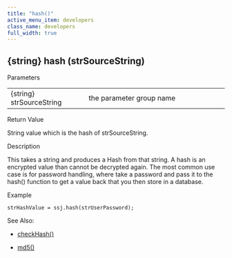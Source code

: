 ```yaml
---
title: "hash()"
active_menu_item: developers
class_name: developers
full_width: true
---
```



## {string} hash (strSourceString)

Parameters

<table>
<tr>
<td width="181">
{string} strSourceString

</td>
<td width="18">
</td>
<td width="681">
the parameter group name

</td>
</tr>
</table>

Return Value

String value which is the hash of strSourceString.

Description

This takes a string and produces a Hash from that string. A hash is an encrypted value than cannot be decrypted again. The most common use case is for password handling, where take a password and pass it to the hash() function to get a value back that you then store in a database.

Example

    strHashValue = ssj.hash(strUserPassword);
   

See Also:

 - [checkHash()](checkcryptblowfish.htm)

 - [md5()](md5.htm)

